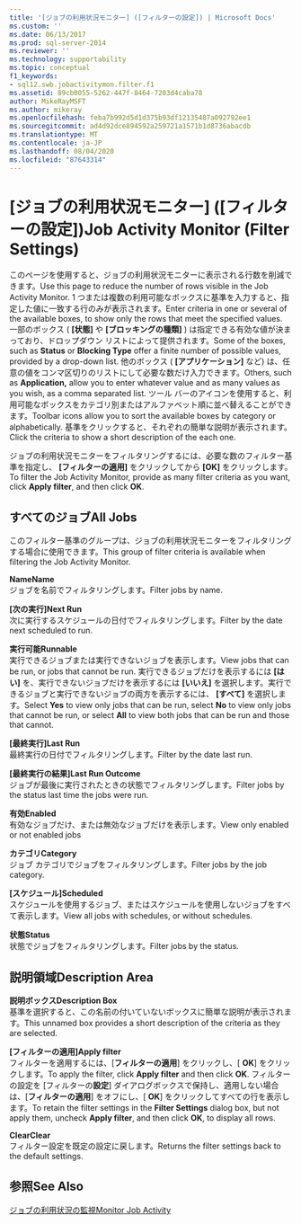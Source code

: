 ```yaml
---
title: '[ジョブの利用状況モニター] ([フィルターの設定]) | Microsoft Docs'
ms.custom: ''
ms.date: 06/13/2017
ms.prod: sql-server-2014
ms.reviewer: ''
ms.technology: supportability
ms.topic: conceptual
f1_keywords:
- sql12.swb.jobactivitymon.filter.f1
ms.assetid: 89cb0055-5262-447f-8464-7203d4caba78
author: MikeRayMSFT
ms.author: mikeray
ms.openlocfilehash: feba7b992d5d1d375b93df12135487a092792ee1
ms.sourcegitcommit: ad4d92dce894592a259721a1571b1d8736abacdb
ms.translationtype: MT
ms.contentlocale: ja-JP
ms.lasthandoff: 08/04/2020
ms.locfileid: "87643314"
---
```

# <a name="job-activity-monitor-filter-settings"></a><span data-ttu-id="9a99a-102">[ジョブの利用状況モニター] ([フィルターの設定])</span><span class="sxs-lookup"><span data-stu-id="9a99a-102">Job Activity Monitor (Filter Settings)</span></span>
  <span data-ttu-id="9a99a-103">このページを使用すると、ジョブの利用状況モニターに表示される行数を削減できます。</span><span class="sxs-lookup"><span data-stu-id="9a99a-103">Use this page to reduce the number of rows visible in the Job Activity Monitor.</span></span> <span data-ttu-id="9a99a-104">1 つまたは複数の利用可能なボックスに基準を入力すると、指定した値に一致する行のみが表示されます。</span><span class="sxs-lookup"><span data-stu-id="9a99a-104">Enter criteria in one or several of the available boxes, to show only the rows that meet the specified values.</span></span> <span data-ttu-id="9a99a-105">一部のボックス ( **[状態]** や **[ブロッキングの種類]** ) は指定できる有効な値が決まっており、ドロップダウン リストによって提供されます。</span><span class="sxs-lookup"><span data-stu-id="9a99a-105">Some of the boxes, such as **Status** or **Blocking Type** offer a finite number of possible values, provided by a drop-down list.</span></span> <span data-ttu-id="9a99a-106">他のボックス ( **[アプリケーション]** など) は、任意の値をコンマ区切りのリストにして必要な数だけ入力できます。</span><span class="sxs-lookup"><span data-stu-id="9a99a-106">Others, such as **Application,** allow you to enter whatever value and as many values as you wish, as a comma separated list.</span></span> <span data-ttu-id="9a99a-107">ツール バーのアイコンを使用すると、利用可能なボックスをカテゴリ別またはアルファベット順に並べ替えることができます。</span><span class="sxs-lookup"><span data-stu-id="9a99a-107">Toolbar icons allow you to sort the available boxes by category or alphabetically.</span></span> <span data-ttu-id="9a99a-108">基準をクリックすると、それぞれの簡単な説明が表示されます。</span><span class="sxs-lookup"><span data-stu-id="9a99a-108">Click the criteria to show a short description of the each one.</span></span>  
  
 <span data-ttu-id="9a99a-109">ジョブの利用状況モニターをフィルタリングするには、必要な数のフィルター基準を指定し、 **[フィルターの適用]** をクリックしてから **[OK]** をクリックします。</span><span class="sxs-lookup"><span data-stu-id="9a99a-109">To filter the Job Activity Monitor, provide as many filter criteria as you want, click **Apply filter**, and then click **OK**.</span></span>  
  
## <a name="all-jobs"></a><span data-ttu-id="9a99a-110">すべてのジョブ</span><span class="sxs-lookup"><span data-stu-id="9a99a-110">All Jobs</span></span>  
 <span data-ttu-id="9a99a-111">このフィルター基準のグループは、ジョブの利用状況モニターをフィルタリングする場合に使用できます。</span><span class="sxs-lookup"><span data-stu-id="9a99a-111">This group of filter criteria is available when filtering the Job Activity Monitor.</span></span>  
  
 <span data-ttu-id="9a99a-112">**Name**</span><span class="sxs-lookup"><span data-stu-id="9a99a-112">**Name**</span></span>  
 <span data-ttu-id="9a99a-113">ジョブを名前でフィルタリングします。</span><span class="sxs-lookup"><span data-stu-id="9a99a-113">Filter jobs by name.</span></span>  
  
 <span data-ttu-id="9a99a-114">**[次の実行]**</span><span class="sxs-lookup"><span data-stu-id="9a99a-114">**Next Run**</span></span>  
 <span data-ttu-id="9a99a-115">次に実行するスケジュールの日付でフィルタリングします。</span><span class="sxs-lookup"><span data-stu-id="9a99a-115">Filter by the date next scheduled to run.</span></span>  
  
 <span data-ttu-id="9a99a-116">**実行可能**</span><span class="sxs-lookup"><span data-stu-id="9a99a-116">**Runnable**</span></span>  
 <span data-ttu-id="9a99a-117">実行できるジョブまたは実行できないジョブを表示します。</span><span class="sxs-lookup"><span data-stu-id="9a99a-117">View jobs that can be run, or jobs that cannot be run.</span></span> <span data-ttu-id="9a99a-118">実行できるジョブだけを表示するには **[はい]** を、実行できないジョブだけを表示するには **[いいえ]** を選択します。実行できるジョブと実行できないジョブの両方を表示するには、 **[すべて]** を選択します。</span><span class="sxs-lookup"><span data-stu-id="9a99a-118">Select **Yes** to view only jobs that can be run, select **No** to view only jobs that cannot be run, or select **All** to view both jobs that can be run and those that cannot.</span></span>  
  
 <span data-ttu-id="9a99a-119">**[最終実行]**</span><span class="sxs-lookup"><span data-stu-id="9a99a-119">**Last Run**</span></span>  
 <span data-ttu-id="9a99a-120">最終実行の日付でフィルタリングします。</span><span class="sxs-lookup"><span data-stu-id="9a99a-120">Filter by the date last run.</span></span>  
  
 <span data-ttu-id="9a99a-121">**[最終実行の結果]**</span><span class="sxs-lookup"><span data-stu-id="9a99a-121">**Last Run Outcome**</span></span>  
 <span data-ttu-id="9a99a-122">ジョブが最後に実行されたときの状態でフィルタリングします。</span><span class="sxs-lookup"><span data-stu-id="9a99a-122">Filter jobs by the status last time the jobs were run.</span></span>  
  
 <span data-ttu-id="9a99a-123">**有効**</span><span class="sxs-lookup"><span data-stu-id="9a99a-123">**Enabled**</span></span>  
 <span data-ttu-id="9a99a-124">有効なジョブだけ、または無効なジョブだけを表示します。</span><span class="sxs-lookup"><span data-stu-id="9a99a-124">View only enabled or not enabled jobs</span></span>  
  
 <span data-ttu-id="9a99a-125">**カテゴリ**</span><span class="sxs-lookup"><span data-stu-id="9a99a-125">**Category**</span></span>  
 <span data-ttu-id="9a99a-126">ジョブ カテゴリでジョブをフィルタリングします。</span><span class="sxs-lookup"><span data-stu-id="9a99a-126">Filter jobs by the job category.</span></span>  
  
 <span data-ttu-id="9a99a-127">**[スケジュール]**</span><span class="sxs-lookup"><span data-stu-id="9a99a-127">**Scheduled**</span></span>  
 <span data-ttu-id="9a99a-128">スケジュールを使用するジョブ、またはスケジュールを使用しないジョブをすべて表示します。</span><span class="sxs-lookup"><span data-stu-id="9a99a-128">View all jobs with schedules, or without schedules.</span></span>  
  
 <span data-ttu-id="9a99a-129">**状態**</span><span class="sxs-lookup"><span data-stu-id="9a99a-129">**Status**</span></span>  
 <span data-ttu-id="9a99a-130">状態でジョブをフィルタリングします。</span><span class="sxs-lookup"><span data-stu-id="9a99a-130">Filter jobs by the status.</span></span>  
  
## <a name="description-area"></a><span data-ttu-id="9a99a-131">説明領域</span><span class="sxs-lookup"><span data-stu-id="9a99a-131">Description Area</span></span>  
 <span data-ttu-id="9a99a-132">**説明ボックス**</span><span class="sxs-lookup"><span data-stu-id="9a99a-132">**Description Box**</span></span>  
 <span data-ttu-id="9a99a-133">基準を選択すると、この名前の付いていないボックスに簡単な説明が表示されます。</span><span class="sxs-lookup"><span data-stu-id="9a99a-133">This unnamed box provides a short description of the criteria as they are selected.</span></span>  
  
 <span data-ttu-id="9a99a-134">**[フィルターの適用]**</span><span class="sxs-lookup"><span data-stu-id="9a99a-134">**Apply filter**</span></span>  
 <span data-ttu-id="9a99a-135">フィルターを適用するには、[**フィルターの適用**] をクリックし、[ **OK**] をクリックします。</span><span class="sxs-lookup"><span data-stu-id="9a99a-135">To apply the filter, click **Apply filter** and then click **OK**.</span></span> <span data-ttu-id="9a99a-136">フィルターの設定を [フィルターの**設定**] ダイアログボックスで保持し、適用しない場合は、[**フィルターの適用**] をオフにし、[ **OK**] をクリックしてすべての行を表示します。</span><span class="sxs-lookup"><span data-stu-id="9a99a-136">To retain the filter settings in the **Filter Settings** dialog box, but not apply them, uncheck **Apply filter**, and then click **OK**, to display all rows.</span></span>  
  
 <span data-ttu-id="9a99a-137">**Clear**</span><span class="sxs-lookup"><span data-stu-id="9a99a-137">**Clear**</span></span>  
 <span data-ttu-id="9a99a-138">フィルター設定を既定の設定に戻します。</span><span class="sxs-lookup"><span data-stu-id="9a99a-138">Returns the filter settings back to the default settings.</span></span>  
  
## <a name="see-also"></a><span data-ttu-id="9a99a-139">参照</span><span class="sxs-lookup"><span data-stu-id="9a99a-139">See Also</span></span>  
 [<span data-ttu-id="9a99a-140">ジョブの利用状況の監視</span><span class="sxs-lookup"><span data-stu-id="9a99a-140">Monitor Job Activity</span></span>](../../ssms/agent/monitor-job-activity.md)  
  
  
